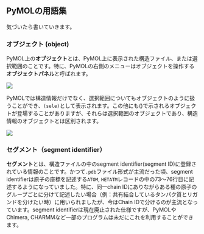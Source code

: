 ## PyMOLの用語集

気づいたら書いていきます。

### オブジェクト (object)

PyMOL上の**オブジェクト**とは、PyMOL上に表示された構造ファイル、または選択範囲のことです。特に、PyMOLの右側のメニューはオブジェクトを操作する**オブジェクトパネル**と呼ばれます。

<img src="../ch02/image/viewer/objectpanel1.png">

PyMOLでは構造情報だけでなく、選択範囲についてもオブジェクトのように扱うことができ、`(sele)`として表示されます。この他にも()で示されるオブジェクトが登場することがありますが、それらは選択範囲のオブジェクトであり、構造情報のオブジェクトとは区別されます。

<img src="../ch02/image/viewer/objectpanel2.png">

### セグメント（segment identifier）

**セグメント**とは、構造ファイルの中のsegment identifier(segment ID)に登録されている情報のことです。かつて`.pdb`ファイル形式が主流だった頃、segment identifierは原子の座標を記述する`ATOM`, `HETATM`レコードの中の73〜76行目に記述するようになっていました。特に、同一chain IDにありながらある種の原子のグループごとに分けて記述したい場合（例：共有結合しているタンパク質とリガンドを分けたい時）に用いられましたが、今はChain IDで分けるのが主流となっています。segment identifierは現在廃止された仕様ですが、PyMOLやChimera, CHARMMなど一部のプログラムは未だにこれを利用することができます。
